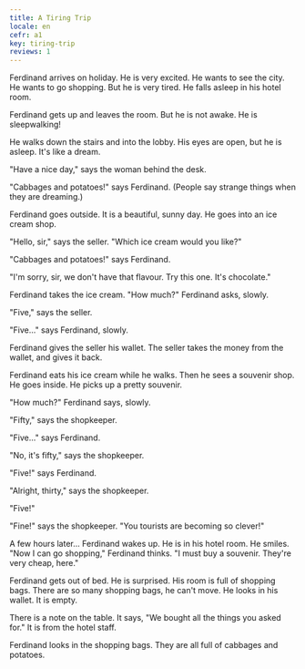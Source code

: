 ```yaml
---
title: A Tiring Trip
locale: en
cefr: a1
key: tiring-trip
reviews: 1
---
```


Ferdinand arrives on holiday. He is very excited. He wants to see the city. He wants to go shopping. But he is very tired. He falls asleep in his hotel room.

Ferdinand gets up and leaves the room. But he is not awake. He is sleepwalking!

He walks down the stairs and into the lobby. His eyes are open, but he is asleep. It's like a dream.

"Have a nice day," says the woman behind the desk.

"Cabbages and potatoes!" says Ferdinand. (People say strange things when they are dreaming.)

Ferdinand goes outside. It is a beautiful, sunny day. He goes into an ice cream shop.

"Hello, sir," says the seller. "Which ice cream would you like?"

"Cabbages and potatoes!" says Ferdinand.

"I'm sorry, sir, we don't have that flavour. Try this one. It's chocolate."

Ferdinand takes the ice cream. "How much?" Ferdinand asks, slowly.

"Five," says the seller.

"Five..." says Ferdinand, slowly.

Ferdinand gives the seller his wallet. The seller takes the money from the wallet, and gives it back.

Ferdinand eats his ice cream while he walks. Then he sees a souvenir shop. He goes inside. He picks up a pretty souvenir.

"How much?" Ferdinand says, slowly.

"Fifty," says the shopkeeper.

"Five..." says Ferdinand.

"No, it's fifty," says the shopkeeper.

"Five!" says Ferdinand.

"Alright, thirty," says the shopkeeper.

"Five!"

"Fine!" says the shopkeeper. "You tourists are becoming so clever!"

A few hours later... Ferdinand wakes up. He is in his hotel room. He smiles. "Now I can go shopping," Ferdinand thinks. "I must buy a souvenir. They're very cheap, here."

Ferdinand gets out of bed. He is surprised. His room is full of shopping bags. There are so many shopping bags, he can't move. He looks in his wallet. It is empty.

There is a note on the table. It says, "We bought all the things you asked for." It is from the hotel staff.

Ferdinand looks in the shopping bags. They are all full of cabbages and potatoes.